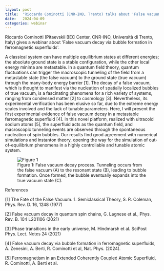 ```yaml
---
layout: post
title:  "Riccardo Cominotti (CNR-INO, Trento) talks about 'False vacuum decay via bubble formation in ferromagnetic superfluids' (4PM UK time)"
date:   2024-04-09
categories: webinar
---
```

Riccardo Cominotti (Pitaevskii BEC Center, CNR-INO, Università di Trento, Italy) gives a webinar about 'False vacuum decay via bubble formation in ferromagnetic superfluids'.



A classical system can have multiple equilibrium states at different energies; the absolute ground state is a
stable configuration, while the other local energy minima are metastable. In a quantum field theory, quantum
fluctuations can trigger the macroscopic tunneling of the field from a metastable state (the false vacuum) to
the ground state (true vacuum) through the many-body energy barrier [1]. The decay of a false vacuum,
which is thought to manifest via the nucleation of spatially localized bubbles of true vacuum, is a fascinating
phenomena for a rich variety of systems, ranging from condensed matter [2] to cosmology [3]. Nevertheless,
its experimental verification has been elusive so far, due to the extreme energy scales involved and the lack of
tunable parameters. Here, I will present the first experimental evidence of false vacuum decay in a metastable
ferromagnetic superfluid [4]. In this novel platform, realized with ultracold sodium atoms [5], the superfluid
acts as the quantum field, and macroscopic tunneling events are observed through the spontaneous nucleation
of spin bubbles. Our results find good agreement with numerical simulations and instanton theory, opening the
way for the simulation of out-of-equilibrium phenomena in a highly controllable and tunable atomic system.


<figure>
  <img src="https://uk-quantum-fluids-network.github.io/webinars/Cominotti_figure1.png" alt="Figure 1">
  <figcaption>Figure 1: False vacuum decay process. Tunneling occurs from the false vacuum (A) to the resonant state (B),
leading to bubble formation. Once formed, the bubble eventually expands into the true vacuum state (C).</figcaption>
</figure>

References

[1] The Fate of the False Vacuum. 1. Semiclassical Theory, S. R. Coleman, Phys. Rev. D. 16, 1248 (1977)

[2] False vacuum decay in quantum spin chains, G. Lagnese et al., Phys. Rev. B. 104 L201106 (2021)

[3] Phase transitions in the early universe, M. Hindmarsh et al. SciPost Phys. Lect. Notes 24 (2021)

[4] False vacuum decay via bubble formation in ferromagnetic superfluids, A. Zenesini, A. Berti, R.
Cominotti et al, Nat. Phys. (2024).

[5] Ferromagnetism in an Extended Coherently Coupled Atomic Superfluid, R. Cominotti, A. Berti et al.
